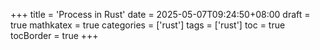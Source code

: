 +++
title = 'Process in Rust'
date = 2025-05-07T09:24:50+08:00
draft = true
mathkatex = true
categories = ['rust']
tags = ['rust']
toc = true
tocBorder = true
+++
